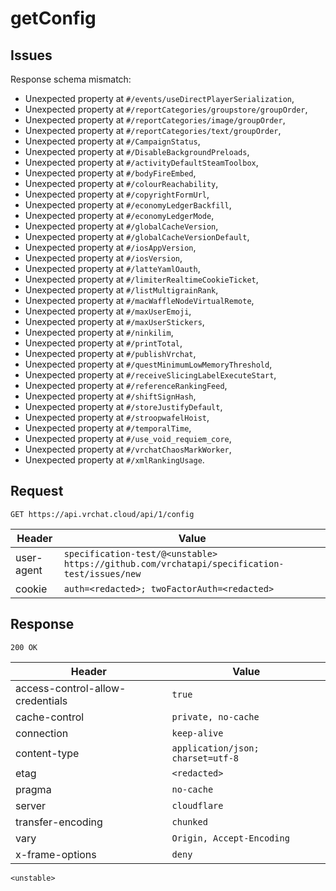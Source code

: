 # getConfig

## Issues
Response schema mismatch:
* Unexpected property at ``#/events/useDirectPlayerSerialization``,
* Unexpected property at ``#/reportCategories/groupstore/groupOrder``,
* Unexpected property at ``#/reportCategories/image/groupOrder``,
* Unexpected property at ``#/reportCategories/text/groupOrder``,
* Unexpected property at ``#/CampaignStatus``,
* Unexpected property at ``#/DisableBackgroundPreloads``,
* Unexpected property at ``#/activityDefaultSteamToolbox``,
* Unexpected property at ``#/bodyFireEmbed``,
* Unexpected property at ``#/colourReachability``,
* Unexpected property at ``#/copyrightFormUrl``,
* Unexpected property at ``#/economyLedgerBackfill``,
* Unexpected property at ``#/economyLedgerMode``,
* Unexpected property at ``#/globalCacheVersion``,
* Unexpected property at ``#/globalCacheVersionDefault``,
* Unexpected property at ``#/iosAppVersion``,
* Unexpected property at ``#/iosVersion``,
* Unexpected property at ``#/latteYamlOauth``,
* Unexpected property at ``#/limiterRealtimeCookieTicket``,
* Unexpected property at ``#/listMultigrainRank``,
* Unexpected property at ``#/macWaffleNodeVirtualRemote``,
* Unexpected property at ``#/maxUserEmoji``,
* Unexpected property at ``#/maxUserStickers``,
* Unexpected property at ``#/ninkilim``,
* Unexpected property at ``#/printTotal``,
* Unexpected property at ``#/publishVrchat``,
* Unexpected property at ``#/questMinimumLowMemoryThreshold``,
* Unexpected property at ``#/receiveSlicingLabelExecuteStart``,
* Unexpected property at ``#/referenceRankingFeed``,
* Unexpected property at ``#/shiftSignHash``,
* Unexpected property at ``#/storeJustifyDefault``,
* Unexpected property at ``#/stroopwafelHoist``,
* Unexpected property at ``#/temporalTime``,
* Unexpected property at ``#/use_void_requiem_core``,
* Unexpected property at ``#/vrchatChaosMarkWorker``,
* Unexpected property at ``#/xmlRankingUsage``.
## Request
`GET https://api.vrchat.cloud/api/1/config`

| Header | Value |
| ------ | ----- |
| user-agent | `specification-test/@<unstable> https://github.com/vrchatapi/specification-test/issues/new` |
| cookie | `auth=<redacted>; twoFactorAuth=<redacted>` |


## Response
`200 OK`

| Header | Value |
| ------ | ----- |
| access-control-allow-credentials | `true` |
| cache-control | `private, no-cache` |
| connection | `keep-alive` |
| content-type | `application/json; charset=utf-8` |
| etag | `<redacted>` |
| pragma | `no-cache` |
| server | `cloudflare` |
| transfer-encoding | `chunked` |
| vary | `Origin, Accept-Encoding` |
| x-frame-options | `deny` |

```jsonc
<unstable>
```
